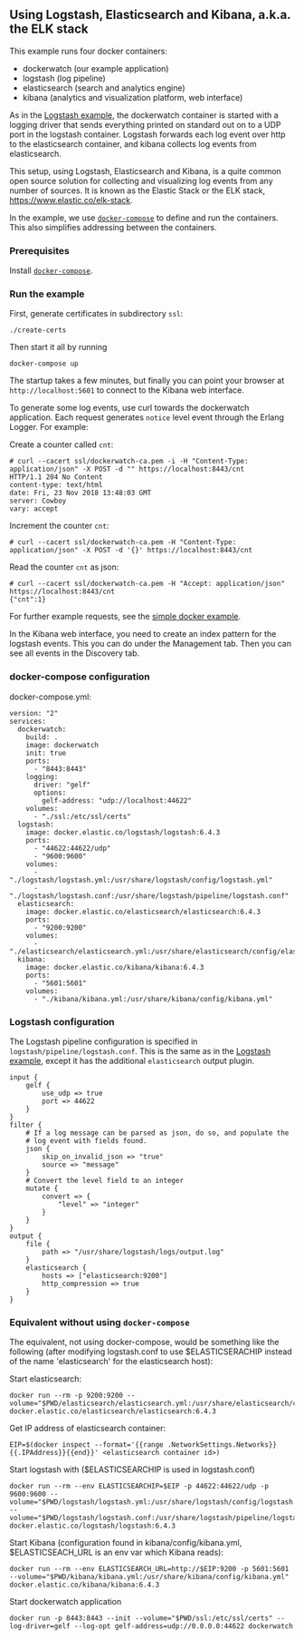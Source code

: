 ## Using Logstash, Elasticsearch and Kibana, a.k.a. the ELK stack

This example runs four docker containers:

- dockerwatch (our example application)
- logstash (log pipeline)
- elasticsearch (search and analytics engine)
- kibana (analytics and visualization platform, web interface)

As in the
[Logstash example](https://github.com/erlang/docker-erlang-example/tree/master/advanced_examples/logstash),
the dockerwatch container is started with a logging driver that sends
everything printed on standard out on to a UDP port in the logstash
container. Logstash forwards each log event over http to the
elasticsearch container, and kibana collects log events from
elasticsearch.

This setup, using Logstash, Elasticsearch and Kibana, is a quite
common open source solution for collecting and visualizing log events
from any number of sources. It is known as the Elastic Stack or the
ELK stack, https://www.elastic.co/elk-stack.

In the example, we use
[`docker-compose`](https://docs.docker.com/compose/) to define and run
the containers. This also simplifies addressing between the
containers.


### Prerequisites

Install [`docker-compose`](https://docs.docker.com/compose/install/).



### Run the example

First, generate certificates in subdirectory `ssl`:

	./create-certs

Then start it all by running

	docker-compose up

The startup takes a few minutes, but finally you can point your
browser at `http://localhost:5601` to connect to the Kibana web interface.

To generate some log events, use curl towards the dockerwatch
application. Each request generates `notice` level event through the
Erlang Logger. For example:

Create a counter called `cnt`:

	# curl --cacert ssl/dockerwatch-ca.pem -i -H "Content-Type: application/json" -X POST -d "" https://localhost:8443/cnt
	HTTP/1.1 204 No Content
	content-type: text/html
	date: Fri, 23 Nov 2018 13:48:03 GMT
	server: Cowboy
	vary: accept

Increment the counter `cnt`:

    # curl --cacert ssl/dockerwatch-ca.pem -H "Content-Type: application/json" -X POST -d '{}' https://localhost:8443/cnt

Read the counter `cnt` as json:

	# curl --cacert ssl/dockerwatch-ca.pem -H "Accept: application/json" https://localhost:8443/cnt
	{"cnt":1}

For further example requests, see the
[simple docker example](http://github.com/erlang/docker-erlang-example/).

In the Kibana web interface, you need to create an index pattern for
the logstash events. This you can do under the Management tab. Then
you can see all events in the Discovery tab.


### docker-compose configuration

docker-compose.yml:
```
version: "2"
services:
  dockerwatch:
    build: .
    image: dockerwatch
    init: true
    ports:
      - "8443:8443"
    logging:
      driver: "gelf"
      options:
        gelf-address: "udp://localhost:44622"
    volumes:
      - "./ssl:/etc/ssl/certs"
  logstash:
    image: docker.elastic.co/logstash/logstash:6.4.3
    ports:
      - "44622:44622/udp"
      - "9600:9600"
    volumes:
      - "./logstash/logstash.yml:/usr/share/logstash/config/logstash.yml"
      - "./logstash/logstash.conf:/usr/share/logstash/pipeline/logstash.conf"
  elasticsearch:
    image: docker.elastic.co/elasticsearch/elasticsearch:6.4.3
    ports:
      - "9200:9200"
    volumes:
      - "./elasticsearch/elasticsearch.yml:/usr/share/elasticsearch/config/elasticsearch.yml"
  kibana:
    image: docker.elastic.co/kibana/kibana:6.4.3
    ports:
      - "5601:5601"
    volumes:
      - "./kibana/kibana.yml:/usr/share/kibana/config/kibana.yml"
```


### Logstash configuration

The Logstash pipeline configuration is specified in
`logstash/pipeline/logstash.conf`. This is the same as in the
[Logstash example](https://github.com/erlang/docker-erlang-example/tree/master/advanced_examples/logstash),
except it has the additional `elasticsearch` output plugin.


```
input {
    gelf {
        use_udp => true
        port => 44622
    }
}
filter {
    # If a log message can be parsed as json, do so, and populate the
    # log event with fields found.
    json {
        skip_on_invalid_json => "true"
        source => "message"
    }
    # Convert the level field to an integer
    mutate {
        convert => {
            "level" => "integer"
        }
    }
}
output {
    file {
        path => "/usr/share/logstash/logs/output.log"
    }
    elasticsearch {
        hosts => ["elasticsearch:9200"]
        http_compression => true
    }
}
```



### Equivalent without using `docker-compose`

The equivalent, not using docker-compose, would be something like the
following (after modifying logstash.conf to use $ELASTICSERACHIP
instead of the name 'elasticsearch' for the elasticsearch host):

Start elasticsearch:

	docker run --rm -p 9200:9200 --volume="$PWD/elasticsearch/elasticsearch.yml:/usr/share/elasticsearch/config/elasticsearch.yml" docker.elastic.co/elasticsearch/elasticsearch:6.4.3

Get IP address of elasticsearch container:

	EIP=$(docker inspect --format='{{range .NetworkSettings.Networks}}{{.IPAddress}}{{end}}' <elasticsearch container id>)

Start logstash with ($ELASTICSEARCHIP is used in logstash.conf)

	docker run --rm --env ELASTICSEARCHIP=$EIP -p 44622:44622/udp -p 9600:9600 --volume="$PWD/logstash/logstash.yml:/usr/share/logstash/config/logstash.yml" --volume="$PWD/logstash/logstash.conf:/usr/share/logstash/pipeline/logstash.conf" docker.elastic.co/logstash/logstash:6.4.3

Start Kibana (configuration found in kibana/config/kibana.yml, $ELASTICSEACH_URL is an env var which Kibana reads):

	docker run --rm --env ELASTICSEARCH_URL=http://$EIP:9200 -p 5601:5601 --volume="$PWD/kibana/kibana.yml:/usr/share/kibana/config/kibana.yml" docker.elastic.co/kibana/kibana:6.4.3

Start dockerwatch application

	docker run -p 8443:8443 --init --volume="$PWD/ssl:/etc/ssl/certs" --log-driver=gelf --log-opt gelf-address=udp://0.0.0.0:44622 dockerwatch
